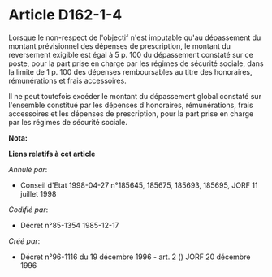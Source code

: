 # Article D162-1-4

Lorsque le non-respect de l'objectif n'est imputable qu'au dépassement du montant prévisionnel des dépenses de prescription,
le montant du reversement exigible est égal à 5 p. 100 du dépassement constaté sur ce poste, pour la part prise en charge par
les régimes de sécurité sociale, dans la limite de 1 p. 100 des dépenses remboursables au titre des honoraires, rémunérations
et frais accessoires.

Il ne peut toutefois excéder le montant du dépassement global constaté sur l'ensemble constitué par les dépenses
d'honoraires, rémunérations, frais accessoires et les dépenses de prescription, pour la part prise en charge par les régimes
de sécurité sociale.

**Nota:**



**Liens relatifs à cet article**

_Annulé par_:

  - Conseil d'Etat 1998-04-27 n°185645, 185675, 185693, 185695, JORF 11 juillet 1998

_Codifié par_:

  - Décret n°85-1354 1985-12-17

_Créé par_:

  - Décret n°96-1116 du 19 décembre 1996 - art. 2 () JORF 20 décembre 1996
